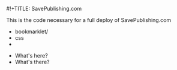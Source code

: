 #!+TITLE: SavePublishing.com

This is the code necessary for a full deploy of SavePublishing.com

- bookmarklet/
- css
-

* What's here?
* What's there?
